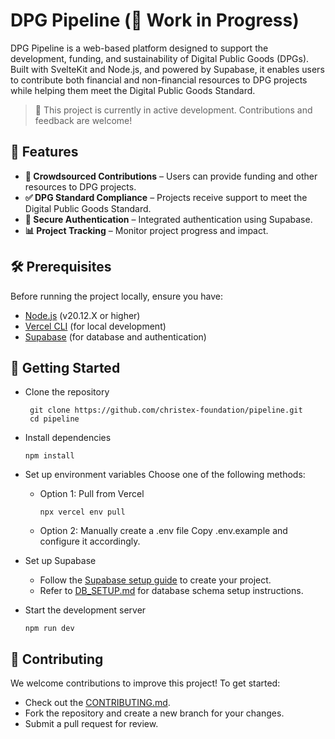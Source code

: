 # DPG Pipeline (🚧 Work in Progress)
DPG Pipeline is a web-based platform designed to support the development, funding, and sustainability of Digital Public Goods (DPGs). Built with SvelteKit and Node.js, and powered by Supabase, it enables users to contribute both financial and non-financial resources to DPG projects while helping them meet the Digital Public Goods Standard.
> 🚀 This project is currently in active development. Contributions and feedback are welcome!

## 🌟 Features
* **📢 Crowdsourced Contributions** – Users can provide funding and other resources to DPG projects.
* **✅ DPG Standard Compliance** – Projects receive support to meet the Digital Public Goods Standard.
* **🔐 Secure Authentication** – Integrated authentication using Supabase.
* **📊 Project Tracking** – Monitor project progress and impact.

## 🛠 Prerequisites
Before running the project locally, ensure you have:

* [Node.js](https://nodejs.org/en) (v20.12.X or higher)
* [Vercel CLI](https://vercel.com/) (for local development)
* [Supabase](https://supabase.com/) (for database and authentication)

## 🚀 Getting Started
* Clone the repository
    ```
     git clone https://github.com/christex-foundation/pipeline.git
     cd pipeline
    ```
* Install dependencies
    ```
    npm install
    ```
* Set up environment variables
Choose one of the following methods:
    * Option 1: Pull from Vercel
         ```
         npx vercel env pull
         ```
    * Option 2: Manually create a .env file
        Copy .env.example and configure it accordingly.
 
* Set up Supabase
    * Follow the [Supabase setup guide](https://supabase.com/docs/guides/getting-started) to create your project.
    * Refer to [DB_SETUP.md](https://github.com/christex-foundation/pipeline/blob/main/docs/DB_SETUP.md) for database schema setup instructions.

* Start the development server
    ```
    npm run dev
    ```
## 🤝 Contributing
We welcome contributions to improve this project! To get started:

* Check out the [CONTRIBUTING.md](https://github.com/christex-foundation/pipeline/blob/main/CONTRIBUTING.md).
* Fork the repository and create a new branch for your changes.
* Submit a pull request for review.